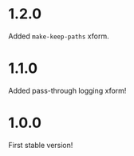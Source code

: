 # 1.2.0

Added `make-keep-paths` xform.

# 1.1.0

Added pass-through logging xform!

# 1.0.0

First stable version!
